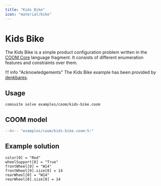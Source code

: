 ```yaml
---
title: "Kids Bike"
icon: "material/bike"
---
```


# Kids Bike

The Kids Bike is a simple product configuration problem
written in the [COOM Core][core] language fragment.
It consists of different enumeration features and constraints over them.

!!! info "Acknowledgements"
    The Kids Bike example has been provided by [denkbares].

[core]: ../reference/coom/index.md#coom-core
[denkbares]: https://denkbares.com

## Usage

```console
comsuite solve examples/coom/kids-bike.coom
```

## COOM model

<!-- ??? quote "COOM Model" -->
<!-- title="Kids Bike" linenums="1" -->
```cpp
--8<-- "examples/coom/kids-bike.coom:5:"
```

## Example solution

```shell
color[0] = "Red"
wheelSupport[0] = "True"
frontWheel[0] = "W14"
frontWheel[0].size[0] = 14
rearWheel[0] = "W14"
rearWheel[0].size[0] = 14
```
